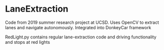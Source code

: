 # LaneExtraction
Code from 2019 summer research project at UCSD. Uses OpenCV to extract lanes and navigate autonomously. Integrated into DonkeyCar framework

RedLight.py contains regular lane-extraction code and driving functionality and stops at red lights

